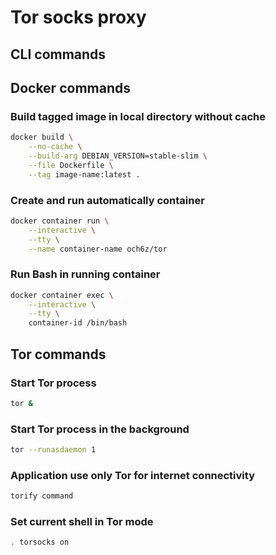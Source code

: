 # Tor socks proxy
## CLI commands
## Docker commands
### Build tagged image in local directory without cache
```bash
docker build \
    --no-cache \
    --build-arg DEBIAN_VERSION=stable-slim \
    --file Dockerfile \
    --tag image-name:latest .
```
### Create and run automatically container
```bash
docker container run \
    --interactive \
    --tty \
    --name container-name och6z/tor
```
### Run Bash in running container
```bash
docker container exec \
    --interactive \
    --tty \
    container-id /bin/bash
```
## Tor commands
### Start Tor process
```bash
tor &
```
### Start Tor process in the background
```bash
tor --runasdaemon 1
```
### Application use only Tor for internet connectivity
```bash
torify command
```
### Set current shell in Tor mode
```bash
. torsocks on
```
